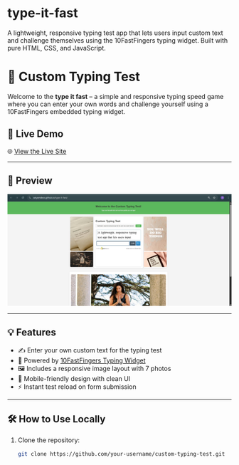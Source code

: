 # type-it-fast
A lightweight, responsive typing test app that lets users input custom text and challenge themselves using the 10FastFingers typing widget. Built with pure HTML, CSS, and JavaScript.


# 🧠 Custom Typing Test

Welcome to the **type it fast** – a simple and responsive typing speed game where you can enter your own words and challenge yourself using a 10FastFingers embedded typing widget.

## 🚀 Live Demo
🌐 [View the Live Site](https://satyamdevx.github.io/type-it-fast/)  

---

## 📸 Preview

![Screenshot of the Typing Test](./screenshot.jpg)  


---

## 💡 Features

- ✍️ Enter your own custom text for the typing test
- 🔗 Powered by [10FastFingers Typing Widget](https://10fastfingers.com)
- 🖼️ Includes a responsive image layout with 7 photos
- 📱 Mobile-friendly design with clean UI
- ⚡ Instant test reload on form submission

---

## 🛠️ How to Use Locally

1. Clone the repository:
   ```bash
   git clone https://github.com/your-username/custom-typing-test.git

